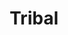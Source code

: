 ---
# This topic lives at
# https://digital.gov/topics/tribal

# Topic Title
title: "Tribal"

# description — keep it short and clear
summary: ""

# Weight
weight: 1

# For more information on managing topics,
# see https://github.com/GSA/digitalgov.gov/wiki/topics
---